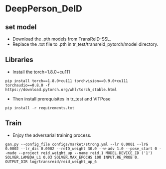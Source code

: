 # DeepPerson_DeID

## set model
* Download the .pth models from TransReID-SSL.
* Replace the .txt file to .pth in tr_test/transreid_pytorch/model directory.

## Libraries
* Install the torch=1.8.0+cu111
```
pip install torch==1.8.0+cu111 torchvision==0.9.0+cu111 torchaudio==0.8.0 -f https://download.pytorch.org/whl/torch_stable.html
```
* Then install prerequisites in tr_test and ViTPose
```
pip install -r requirements.txt
```
## Train
* Enjoy the adversarial training process.
```    
gan.py --config_file configs/market/strong.yml --lr 0.0001 --lrG 0.0002 --lr_dis 0.0002 --reID_weight 30.0 --w-adv 1.0 --pose_start 0 --made --project reid_weight_up --name reid_1 MODEL.DEVICE_ID ('1') SOLVER.LAMBDA_L1 0.03 SOLVER.MAX_EPOCHS 100 INPUT.RE_PROB 0. OUTPUT_DIR log/transreid/reid_weight_up_6
```
